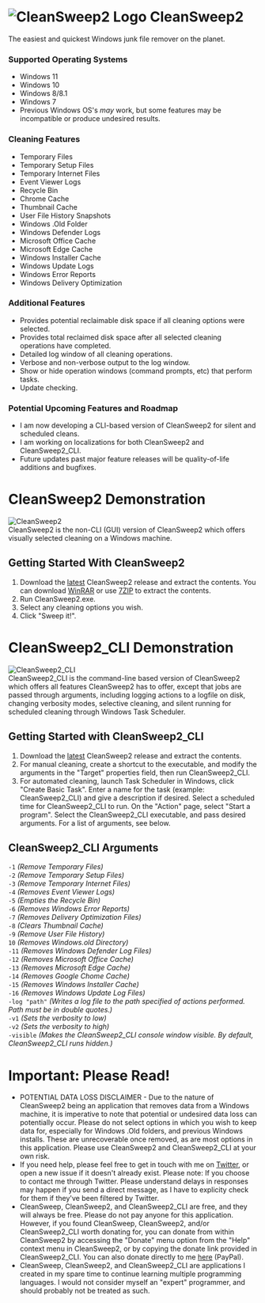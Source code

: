 # ![CleanSweep2 Logo](https://i.imgur.com/mdSoQbh.png) CleanSweep2
The easiest and quickest Windows junk file remover on the planet.

### Supported Operating Systems
* Windows 11
* Windows 10
* Windows 8/8.1
* Windows 7
* Previous Windows OS's *may* work, but some features may be incompatible or produce undesired results.

### Cleaning Features
* Temporary Files
* Temporary Setup Files
* Temporary Internet Files
* Event Viewer Logs
* Recycle Bin
* Chrome Cache
* Thumbnail Cache
* User File History Snapshots
* Windows .Old Folder
* Windows Defender Logs
* Microsoft Office Cache
* Microsoft Edge Cache
* Windows Installer Cache
* Windows Update Logs
* Windows Error Reports
* Windows Delivery Optimization

### Additional Features
* Provides potential reclaimable disk space if all cleaning options were selected.
* Provides total reclaimed disk space after all selected cleaning operations have completed.
* Detailed log window of all cleaning operations.
* Verbose and non-verbose output to the log window.
* Show or hide operation windows (command prompts, etc) that perform tasks.
* Update checking.

### Potential Upcoming Features and Roadmap
* I am now developing a CLI-based version of CleanSweep2 for silent and scheduled cleans.
* I am working on localizations for both CleanSweep2 and CleanSweep2_CLI.
* Future updates past major feature releases will be quality-of-life additions and bugfixes.

# CleanSweep2 Demonstration
![CleanSweep2](https://i.imgur.com/BsTk0Wd.gif)<br/>
CleanSweep2 is the non-CLI (GUI) version of CleanSweep2 which offers visually selected cleaning on a Windows machine.

## Getting Started With CleanSweep2
1. Download the [latest](https://github.com/thomasloupe/CleanSweep2/releases) CleanSweep2 release and extract the contents. You can download [WinRAR](https://www.rarlab.com/download.htm) or use [7ZIP](https://www.7-zip.org/) to extract the contents.
1. Run CleanSweep2.exe.
1. Select any cleaning options you wish.
1. Click "Sweep it!".

# CleanSweep2_CLI Demonstration
![CleanSweep2_CLI](https://i.imgur.com/eqwglBE.gif)<br/>
CleanSweep2_CLI is the command-line based version of CleanSweep2 which offers all features CleanSweep2 has to offer, except that jobs are passed through arguments, including logging actions to a logfile on disk, changing verbosity modes, selective cleaning, and silent running for scheduled cleaning through Windows Task Scheduler.

## Getting Started with CleanSweep2_CLI
1. Download the [latest](https://github.com/thomasloupe/CleanSweep2/releases) CleanSweep2 release and extract the contents.
1. For manual cleaning, create a shortcut to the executable, and modify the arguments in the "Target" properties field, then run CleanSweep2_CLI.
1. For automated cleaning, launch Task Scheduler in Windows, click "Create Basic Task". Enter a name for the task (example: CleanSweep2_CLI) and give a description if desired. Select a scheduled time for CleanSweep2_CLI to run. On the "Action" page, select "Start a program". Select the CleanSweep2_CLI executable, and pass desired arguments. For a list of arguments, see below.

## CleanSweep2_CLI Arguments
`-1` *(Remove Temporary Files)*  
`-2` *(Remove Temporary Setup Files)*  
``-3`` *(Remove Temporary Internet Files)*  
``-4`` *(Removes Event Viewer Logs)*  
``-5`` *(Empties the Recycle Bin)*  
``-6`` *(Removes Windows Error Reports)*  
``-7`` *(Removes Delivery Optimization Files)*  
``-8`` *(Clears Thumbnail Cache)*  
``-9`` *(Remove User File History)*  
``10`` *(Removes Windows.old Directory)*  
``-11`` *(Removes Windows Defender Log Files)*  
``-12`` *(Removes Microsoft Office Cache)*  
``-13`` *(Removes Microsoft Edge Cache)*  
``-14`` *(Removes Google Chome Cache)*  
``-15`` *(Removes Windows Installer Cache)*  
``-16`` *(Removes Windows Update Log Files)*  
``-log "path"`` *(Writes a log file to the path specified of actions performed. Path must be in double quotes.)*  
``-v1`` *(Sets the verbosity to low)*  
``-v2`` *(Sets the verbosity to high)*  
``-visible`` *(Makes the CleanSweep2_CLI console window visible. By default, CleanSweep2_CLI runs hidden.)*  

# Important: Please Read!
* POTENTIAL DATA LOSS DISCLAIMER - Due to the nature of CleanSweep2 being an application that removes data from a Windows machine, it is imperative to note that potential or undesired data loss can potentially occur. Please do not select options in which you wish to keep data for, especially for Windows .Old folders, and previous Windows installs. These are unrecoverable once removed, as are most options in this application. Please use CleanSweep2 and CleanSweep2_CLI at your own risk.
* If you need help, please feel free to get in touch with me on [Twitter](https://twitter.com/acid_rain), or open a new issue if it doesn't already exist. Please note: If you choose to contact me through Twitter. Please understand delays in responses may happen if you send a direct message, as I have to explicity check for them if they've been filtered by Twitter.
* CleanSweep, CleanSweep2, and CleanSweep2_CLI are free, and they will always be free. Please do not pay anyone for this application. However, if you found CleanSweep, CleanSweep2, and/or CleanSweep2_CLI worth donating for, you can donate from within CleanSweep2 by accessing the "Donate" menu option from the "Help" context menu in CleanSweep2, or by copying the donate link provided in CleanSweep2_CLI. You can also donate directly to me [here](https://paypal.me/thomasloupe) (PayPal).
* CleanSweep, CleanSweep2, and CleanSweep2_CLI are applications I created in my spare time to continue learning multiple programming languages. I would not consider myself an "expert" programmer, and should probably not be treated as such.
